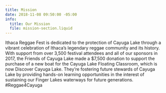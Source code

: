 ```yaml
---
title: Mission
date: 2018-11-08 09:50:00 -05:00
info:
  title: Our Mission
  file: mission-section.liquid
---
```


Ithaca Reggae Fest is dedicated to the protection of Cayuga Lake through a vibrant celebration of Ithaca’s legendary reggae community and its history. With support from over 3,500 festival attendees and all of our sponsors in 2017, the Friends of Cayuga Lake made a $7,500 donation to support the purchase of a new boat for the Cayuga Lake Floating Classroom, which is now Discover Cayuga Lake. They’re fostering future stewards of Cayuga Lake by providing hands-on learning opportunities in the interest of sustaining our Finger Lakes waterways for future generations. #Reggae4Cayuga 